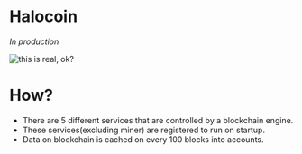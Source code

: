 Halocoin
=============

*In production*

![this is real, ok?](http://i.imgur.com/lz7hOlC.gif)

# How?

- There are 5 different services that are controlled by a blockchain engine.
- These services(excluding miner) are registered to run on startup.
- Data on blockchain is cached on every 100 blocks into accounts.